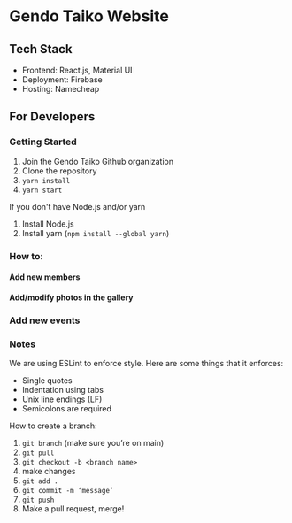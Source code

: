 # Gendo Taiko Website

## Tech Stack
- Frontend: React.js, Material UI
- Deployment: Firebase
- Hosting: Namecheap

## For Developers
### Getting Started
1. Join the Gendo Taiko Github organization
2. Clone the repository
3. `yarn install`
4. `yarn start`

If you don't have Node.js and/or yarn 
1. Install Node.js
2. Install yarn (`npm install --global yarn`)

### How to: 
#### Add new members

#### Add/modify photos in the gallery

### Add new events

### Notes
We are using ESLint to enforce style. Here are some things that it enforces: 
- Single quotes
- Indentation using tabs
- Unix line endings (LF)
- Semicolons are required

How to create a branch:

1. `git branch` (make sure you’re on main)
2. `git pull`
3. `git checkout -b <branch name>`
4. make changes
5. `git add .`
6. `git commit -m ‘message’`
7. `git push`
8. Make a pull request, merge!

